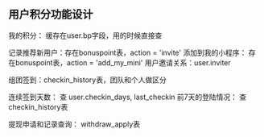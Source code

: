 ## 用户积分功能设计

我的积分： 缓存在user.bp字段，用的时候直接查

记录推荐新用户：存在bonuspoint表，action = 'invite'
添加到我的小程序： 存在bonuspoint表，action = 'add_my_mini'
用户邀请关系：user.inviter

组团签到：checkin_history表，团队和个人做区分

连续签到天数： 查 user.checkin_days, last_checkin
前7天的登陆情况： 查checkin_history表

提现申请和记录查询： withdraw_apply表



